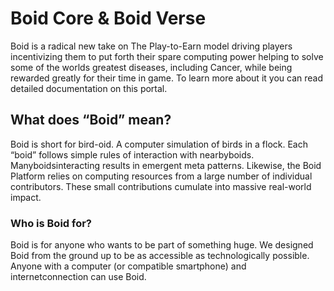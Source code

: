 # Boid Core & Boid Verse
Boid is a radical new take on The Play-to-Earn model driving players incentivizing them to put forth their spare computing power helping to solve some of the worlds greatest diseases, including Cancer, while being rewarded greatly for their time in game. To learn more about it you can read detailed documentation on this portal.

## What does “Boid” mean?
Boid is short for bird-oid. A computer simulation of birds in a flock. Each “boid” follows simple rules of interaction with nearbyboids. Manyboidsinteracting results in emergent meta patterns. Likewise, the Boid Platform relies on computing resources from a large number of individual contributors. These small contributions cumulate into massive real-world impact.

### Who is Boid for?
Boid is for anyone who wants to be part of something huge. We designed Boid from the ground up to be as accessible as technologically possible. Anyone with a computer (or compatible smartphone) and internetconnection can use Boid.